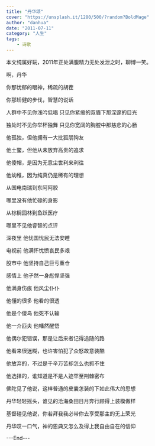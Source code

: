 ```yaml
---
title: "丹华颂"
cover: "https://unsplash.it/1280/500/?random?BoldMage"
author: "danhua"
date: "2011-07-11"
category: "人生"
tags:
    - 诗歌
---
```


本文纯属好玩，2011年正处满腹精力无处发泄之时，聊博一笑。

啊，丹华

你那忧郁的眼神，稀疏的胡茬

你那矫健的步伐，智慧的说话

人群中不见你浅吟低唱 只见你紧缩的双眉下那深邃的目光

独处时不见你举杯独舞 只见你宽阔的胸膛中那慈悲的心肠

他孤独，但他拥有一大批狐朋狗友

他土鳖，但他从未放弃高贵的追求

他傻帽，是因为无意尘世利来利往

他幼稚，因为纯真仍是稀有的理想

从国电南瑞到东阿阿胶

哪里没有他忙碌的身影

从棕榈园林到鱼跃医疗

哪里不见他睿智的点评

深夜里 他忧国忧民无法安睡

电视前 他满怀忧愤哀民多艰

股市中 他坚持自己巨亏重仓

感情上 他孑然一身彪悍坚强

他满身伤痕 他风尘仆仆

他懂的很多 他看的很透

他是个傻鸟 他死不认输

他一介匹夫 他幡然醒悟

他偶尔犯错误，那是让后来者记得追随的路

他看来很迷糊，也许害怕犯了众怒故意装酷

他放弃的，不过是千辛万苦却怎么也抓不住

他选择的，谁知道是不是人迹罕至荆棘密布

佛陀见了他说，这样普通的皮囊怎装的下如此伟大的思想

丹华轻轻摇头，谁见的沧海桑田日月奔行顾得上装模做样

基督碰见他说，你若拜我我必带你去享受那主的无上荣光

丹华叹一口气，神的恩典又怎么及得上我自由自在的信仰

---End---
</p>
